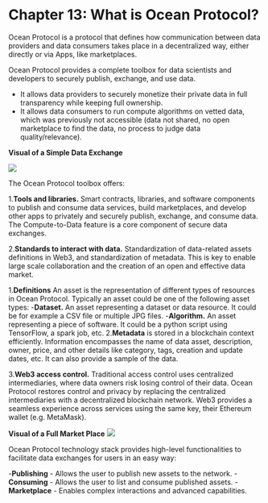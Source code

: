 # Chapter 13: What is Ocean Protocol?

<dialog character="mantaray">It's an entire ecosystem that lies in the depths of the Ocean. It's dark and mystical, but the creatures here are warm and welcoming</dialog>

Ocean Protocol is a protocol that defines how communication between data providers and data consumers takes place in a decentralized way, either directly or via Apps, like marketplaces.

Ocean Protocol provides a complete toolbox for data scientists and developers to securely publish, exchange, and use data.

- It allows data providers to securely monetize their private data in full transparency while keeping full ownership.
- It allows data consumers to run compute algorithms on vetted data, which was previously not accessible (data not shared, no open marketplace to find the data, no process to judge data quality/relevance).

**Visual of a Simple Data Exchange**

<img src="/images/chapter13_0.png" />

The Ocean Protocol toolbox offers:

1.**Tools and libraries.** Smart contracts, libraries, and software components to publish and consume data services, build marketplaces, and develop other apps to privately and securely publish, exchange, and consume data. The Compute-to-Data feature is a core component of secure data exchanges.

2.**Standards to interact with data.** Standardization of data-related assets definitions in Web3, and standardization of metadata. This is key to enable large scale collaboration and the creation of an open and effective data market.

  1.**Definitions** An asset is the representation of different types of resources in Ocean Protocol. Typically an asset could be one of the following asset types:
    -**Dataset.** An asset representing a dataset or data resource. It could be for example a CSV file or multiple JPG files.
    -**Algorithm.** An asset representing a piece of software. It could be a python script using TensorFlow, a spark job, etc.
  2.**Metadata** is stored in a blockchain context efficiently. Information encompasses the name of data asset, description, owner, price, and other details like category, tags, creation and update dates, etc. It can also provide a sample of the data.</li>

3.**Web3 access control.** Traditional access control uses centralized intermediaries, where data owners risk losing control of their data. Ocean Protocol restores control and privacy by replacing the centralized intermediaries with a decentralized blockchain network. Web3 provides a seamless experience across services using the same key, their Ethereum wallet (e.g. MetaMask).

**Visual of a Full Market Place**
<img src="/images/chapter13_1.png" />

Ocean Protocol technology stack provides high-level functionalities to facilitate data exchanges for users in an easy way:

-**Publishing** - Allows the user to publish new assets to the network.
-**Consuming** - Allows the user to list and consume published assets. 
-**Marketplace** - Enables complex interactions and advanced capabilities.
